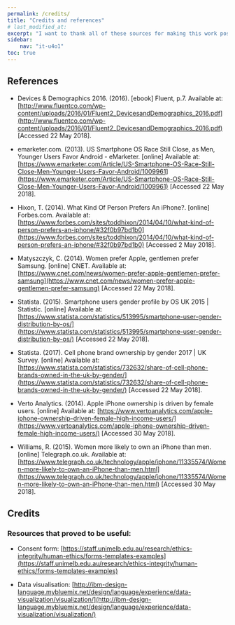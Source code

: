 ```yaml
---
permalink: /credits/
title: "Credits and references"
# last_modified_at: 
excerpt: "I want to thank all of these sources for making this work possible."
sidebar:
    nav: "it-u4o1"
toc: true
---
```

## References
* Devices & Demographics 2016. (2016). [ebook] Fluent, p.7. Available at: [http://www.fluentco.com/wp-content/uploads/2016/01/Fluent2_DevicesandDemographics_2016.pdf](http://www.fluentco.com/wp-content/uploads/2016/01/Fluent2_DevicesandDemographics_2016.pdf) [Accessed 22 May 2018].

* emarketer.com. (2013). US Smartphone OS Race Still Close, as Men, Younger Users Favor Android - eMarketer. [online] Available at: [https://www.emarketer.com/Article/US-Smartphone-OS-Race-Still-Close-Men-Younger-Users-Favor-Android/1009961](https://www.emarketer.com/Article/US-Smartphone-OS-Race-Still-Close-Men-Younger-Users-Favor-Android/1009961) [Accessed 22 May 2018].

* Hixon, T. (2014). What Kind Of Person Prefers An iPhone?. [online] Forbes.com. Available at: [https://www.forbes.com/sites/toddhixon/2014/04/10/what-kind-of-person-prefers-an-iphone/#32f0b97bd1b0](https://www.forbes.com/sites/toddhixon/2014/04/10/what-kind-of-person-prefers-an-iphone/#32f0b97bd1b0) [Accessed 2 May 2018].

* Matyszczyk, C. (2014). Women prefer Apple, gentlemen prefer Samsung. [online] CNET. Available at: [https://www.cnet.com/news/women-prefer-apple-gentlemen-prefer-samsung](https://www.cnet.com/news/women-prefer-apple-gentlemen-prefer-samsung) [Accessed 22 May 2018].

* Statista. (2015). Smartphone users gender profile by OS UK 2015 \| Statistic. [online] Available at: [https://www.statista.com/statistics/513995/smartphone-user-gender-distribution-by-os/](https://www.statista.com/statistics/513995/smartphone-user-gender-distribution-by-os/) [Accessed 22 May 2018].

* Statista. (2017). Cell phone brand ownership by gender 2017 \| UK Survey. [online] Available at: [https://www.statista.com/statistics/732632/share-of-cell-phone-brands-owned-in-the-uk-by-gender/](https://www.statista.com/statistics/732632/share-of-cell-phone-brands-owned-in-the-uk-by-gender/) [Accessed 22 May 2018].

* Verto Analytics. (2014). Apple iPhone ownership is driven by female users. [online] Available at: [https://www.vertoanalytics.com/apple-iphone-ownership-driven-female-high-income-users/](https://www.vertoanalytics.com/apple-iphone-ownership-driven-female-high-income-users/) [Accessed 30 May 2018].

* Williams, R. (2015). Women more likely to own an iPhone than men. [online] Telegraph.co.uk. Available at: [https://www.telegraph.co.uk/technology/apple/iphone/11335574/Women-more-likely-to-own-an-iPhone-than-men.html](https://www.telegraph.co.uk/technology/apple/iphone/11335574/Women-more-likely-to-own-an-iPhone-than-men.html) [Accessed 30 May 2018].

## Credits
### Resources that proved to be useful:
* Consent form: [https://staff.unimelb.edu.au/research/ethics-integrity/human-ethics/forms-templates-examples](https://staff.unimelb.edu.au/research/ethics-integrity/human-ethics/forms-templates-examples) 

* Data visualisation: [http://ibm-design-language.mybluemix.net/design/language/experience/data-visualization/visualization/](http://ibm-design-language.mybluemix.net/design/language/experience/data-visualization/visualization/)